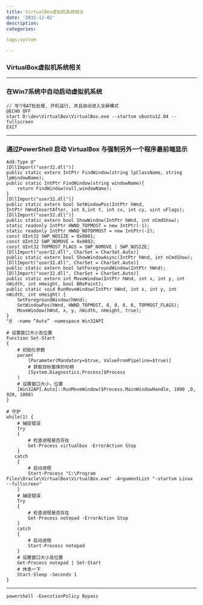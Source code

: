 ```yaml
---
title: VirtualBox虚拟机系统相关
date: '2015-12-02'
description:
categories:

tags:system

---
```


>

### VirtualBox虚拟机系统相关

>

---

>

### 在Win7系统中自动启动虚拟机系统

>

	// 写个BAT批处理, 开机运行, 并且自动进入全屏模式
	@ECHO OFF
	start D:\dev\VirtualBox\VirtualBox.exe --startvm ubuntu12.04 --fullscreen
	EXIT

>

---

>

### 通过PowerShell 启动 VirtualBox 与强制另外一个程序最前端显示

>

	Add-Type @"
	[DllImport("user32.dll")]  
	public static extern IntPtr FindWindow(string lpClassName, string lpWindowName);  
	public static IntPtr FindWindow(string windowName){
		return FindWindow(null,windowName);
	}
	[DllImport("user32.dll")]
	public static extern bool SetWindowPos(IntPtr hWnd, 
	IntPtr hWndInsertAfter, int X,int Y, int cx, int cy, uint uFlags);
	[DllImport("user32.dll")]  
	public static extern bool ShowWindow(IntPtr hWnd, int nCmdShow); 
	static readonly IntPtr HWND_TOPMOST = new IntPtr(-1);
	static readonly IntPtr HWND_NOTOPMOST = new IntPtr(-2);
	const UInt32 SWP_NOSIZE = 0x0001;
	const UInt32 SWP_NOMOVE = 0x0002;
	const UInt32 TOPMOST_FLAGS = SWP_NOMOVE | SWP_NOSIZE;
	[DllImport("user32.dll", CharSet = CharSet.Auto)]
	public static extern bool ShowWindowAsync(IntPtr hWnd, int nCmdShow);
	[DllImport("user32.dll", CharSet = CharSet.Auto)]
	public static extern bool SetForegroundWindow(IntPtr hWnd);
	[DllImport("user32.dll", CharSet = CharSet.Auto)]
	public static extern int MoveWindow(IntPtr hWnd, int x, int y, int nWidth, int nHeight, bool BRePaint);
	public static void RunMoveWindow(IntPtr hWnd, int x, int y, int nWidth, int nHeight) {
		SetForegroundWindow(hWnd);
		SetWindowPos(hWnd, HWND_TOPMOST, 0, 0, 0, 0, TOPMOST_FLAGS);
		MoveWindow(hWnd, x, y, nWidth, nHeight, true);
	}
	"@  -name “Auto” -namespace Win32API

	# 设置窗口大小及位置
	Function Set-Start
	{
		# 初始化参数
		param(
			[Parameter(Mandatory=$true, ValueFromPipeline=$true)]
			# 获取目标窗体的句柄
			[System.Diagnostics.Process]$Process
		)
		# 设置窗口大小，位置
		[Win32API.Auto]::RunMoveWindow($Process.MainWindowHandle, 1000 ,0, 920, 1080)
	}

	# 守护
	while(1) {
		# 捕捉错误
		Try
		{
			# 检查进程是否存在
			Get-Process virtualbox -ErrorAction Stop  
		}
	   catch 
		{
			# 启动进程
			Start-Process "C:\Program Files\Oracle\VirtualBox\VirtualBox.exe" -ArgumentList "-startvm Linux --fullscreen"
		}
		# 捕捉错误
		Try  
		{
			# 检查进程是否存在
			Get-Process notepad -ErrorAction Stop
		}  
		catch  
		{  
			# 启动进程
			Start-Process notepad
		}
		# 设置窗口大小及位置
		Get-Process notepad | Set-Start
		# 休息一下
		Start-Sleep -Seconds 1
	}

>

---

>

	powershell -ExecutionPolicy Bypass 

>

